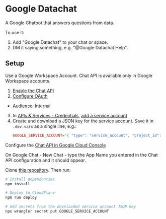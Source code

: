 # Google Datachat

A Google Chatbot that answers questions from data.

To use it:

1. Add "Google Datachat" to your chat or space.
2. DM it saying something, e.g. "@Google Datachat Help".

## Setup

Use a Google Workspace Account. Chat API is available only in Google Workspace accounts.

<!--

This application is deployed by $ADMIN at
https://console.cloud.google.com/home/dashboard?authuser=2&project=straive-datachat
-->

1. [Enable the Chat API](https://console.cloud.google.com/flows/enableapi?apiid=chat.googleapis.com)
2. [Configure OAuth](https://console.cloud.google.com/auth/overview/create)

- [Audience](https://console.cloud.google.com/auth/audience): Internal

3. In [APIs & Services - Credentials](https://console.cloud.google.com/apis/credentials), [add a service account](https://console.cloud.google.com/iam-admin/serviceaccounts/create)
   <!-- I used this configuration:
    - Name: Offline
    - Email: offline@straive-datachat.iam.gserviceaccount.com
    - No roles or users
    - Link: https://console.cloud.google.com/iam-admin/serviceaccounts/details/103936132819337995173?inv=1&invt=AbxtxA&project=comms-apps
   -->
4. Create and download a JSON key for the service account. Save it in `.dev.vars` as a single line, e.g.:
   ```ini
   GOOGLE_SERVICE_ACCOUNT='{ "type": "service_account", "project_id": "...", ... }'
   ```

Configure the [Chat API in Google Cloud Console](https://console.cloud.google.com/apis/api/chat.googleapis.com/hangouts-chat)

<!--
  - App Name: Straive Datachat
  - Avatar URL: `https://encrypted-tbn0.gstatic.com/images?q=tbn:ANd9GcSCPpb1Hpdia-kMDmeGQOCgxplz2m_EUPbWsw&s`
  - Description: Check your Service Desk ticket status
  - Interactive features: Enable everything
  - Connection Settings: HTTP endpoint URL
  - HTTP endpoint URL: `https://google-datachat.sanand.workers.dev/googlechat`
  - App home URL: `https://google-datachat.sanand.workers.dev/`
  - Authentication audience: HTTP endpoint URL
  - Visibility: Make chat available to specific people and groups in Straive.com (add users, comma-separated)
  - Logs: Log errors to Logging
-->

On Google Chat - New Chat - type the App Name you entered in the Chat API configuration and it should appear.

Clone [this repository](https://github.com/gramener/google-datachat). Then run:

```bash
# Install dependencies
npm install

# Deploy to CloudFlare
npm run deploy

# Add secrets from the downloaded service account JSON key
npx wrangler secret put GOOGLE_SERVICE_ACCOUNT
```
